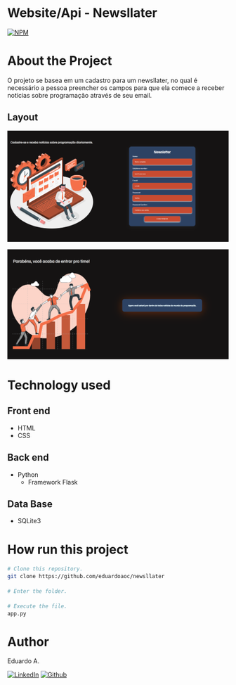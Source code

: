 # Website/Api - Newsllater

[![NPM](https://img.shields.io/npm/l/react)](https://github.com/eduardoaoc/newsllater/blob/main/LICENSE) 

# About the Project
O projeto se basea em um cadastro para um newsllater, no qual é necessário a pessoa preencher os campos para que ela comece a receber notícias sobre programação através de seu email. 
## Layout 
![Layout App](https://github.com/eduardoaoc/newsllater/blob/main/assets/newsllater.PNG) 

![Layout App](https://github.com/eduardoaoc/newsllater/blob/main/assets/register-confirm.PNG)


# Technology used

## Front end
- HTML
- CSS

## Back end
- Python
  - Framework Flask
## Data Base
- SQLite3


# How run this project

```bash
# Clone this repository.
git clone https://github.com/eduardoaoc/newsllater

# Enter the folder.

# Execute the file.
app.py
```


# Author

Eduardo A.

 [![LinkedIn](https://img.shields.io/badge/LinkedIn-%230077B5.svg?&style=flat-square&logo=linkedin&logoColor=white)](https://www.linkedin.com/in/eduardo-augusto-41436b233/) 
 [![Github](https://img.shields.io/github/followers/eduardoaoc?style=social)](https://github.com/eduardoaoc)
